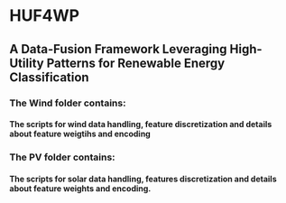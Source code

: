 # HUF4WP
## A Data-Fusion Framework Leveraging High-Utility Patterns for Renewable Energy Classification


### The Wind folder contains:

#### The scripts for wind data handling, feature discretization and details about feature weigtihs and encoding


### The PV folder contains:

#### The scripts for solar data handling, features discretization and details about feature weights and encoding.


